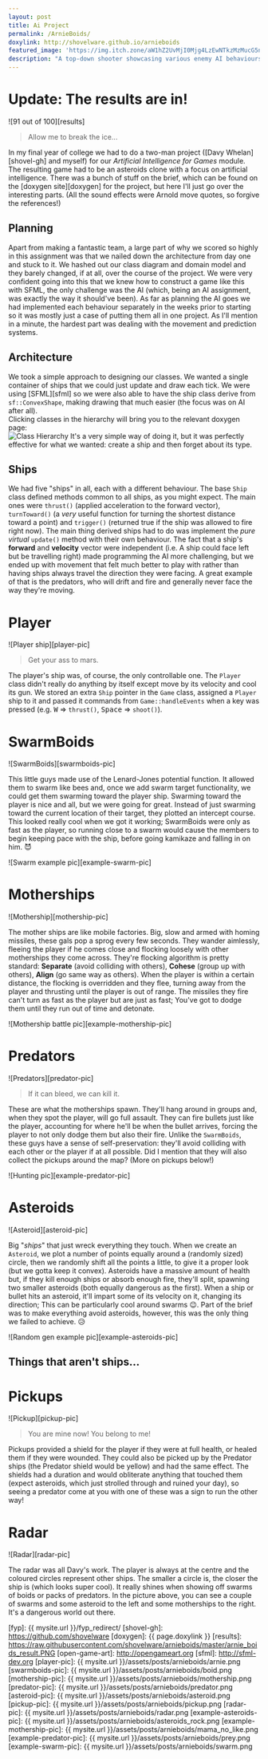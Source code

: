 ```yaml
---
layout: post
title: Ai Project
permalink: /ArnieBoids/
doxylink: http://shovelware.github.io/arnieboids
featured_image: 'https://img.itch.zone/aW1hZ2UvMjI0Mjg4LzEwNTkzMzMucG5n/315x250%23c/%2F%2BLdqw.png'
description: "A top-down shooter showcasing various enemy AI behaviours!<br>Written in C++ using the SFML framework for graphics and audio."
---
```

# Update: The results are in!

![91 out of 100][results]

>Allow me to break the ice...

In my final year of college we had to do a two-man project ([Davy Whelan][shovel-gh] and myself) for our _Artificial Intelligence for Games_ module. The resulting game had to be an asteroids clone with a focus on artificial intelligence. There was a bunch of stuff on the brief, which can be found on the [doxygen site][doxygen] for the project, but here I'll just go over the interesting parts. (All the sound effects were Arnold move quotes, so forgive the references!)

## Planning
Apart from making a fantastic team, a large part of why we scored so highly in this assignment was that we nailed down the architecture from day one and stuck to it. We hashed out our class diagram and domain model and they barely changed, if at all, over the course of the project. We were very confident going into this that we knew how to construct a game like this with SFML, the only challenge was the AI (which, being an AI assignment, was exactly the way it should've been).
As far as planning the AI goes we had implemented each behaviour separately in the weeks prior to starting so it was mostly just a case of putting them all in one project. As I'll mention in a minute, the hardest part was dealing with the movement and prediction systems.

## Architecture

We took a simple approach to designing our classes. We wanted a single container of ships that we could just update and draw each tick. We were using [SFML][sfml] so we were also able to have the ship class derive from `sf::ConvexShape`, making drawing that much easier (the focus was on AI after all).  
Clicking classes in the hierarchy will bring you to the relevant doxygen page:    
<img src="{{ page.doxylink }}/inherit_graph_0.png" alt="Class Hierarchy" usemap="#archmap" border="0">
<map name="archmap" id="archmap">
<area shape="rect" id="node2" href="{{ page.doxylink }}/class_bullet.html" title="Bullet class. A simple bullet that moves in a direction for a lifetime. Dies if it hits something..." alt="" coords="159,12,213,39">
<area shape="rect" id="node4" href="{{ page.doxylink }}/class_pickup.html" title="Pickup class. A multi-purpose pickup that assists a Player or Predator. A pickup will add as much hea..." alt="" coords="155,75,217,101">
<area shape="rect" id="node5" href="{{ page.doxylink }}/class_ship.html" title="Base Ship class. Abstract class that inherits from sf::ConvexShape. Contains members common to all sh..." alt="" coords="162,151,210,177">
<area shape="rect" id="node3" href="{{ page.doxylink }}/class_missile.html" title="Missile" alt="" coords="278,5,341,32">
<area shape="rect" id="node6" href="{{ page.doxylink }}/class_asteroid.html" title="Asteroid class. Asteroids are technically ships but do things a little differently. Constantly move forward at fixed speed, collisions impart some velocity change. " alt="" coords="274,56,345,83">
<area shape="rect" id="node7" href="{{ page.doxylink }}/class_mothership.html" title="Mothership" alt="" coords="266,107,353,133">
<area shape="rect" id="node8" href="{{ page.doxylink }}/class_player.html" title="Controllable player class. Has no AI behaviour. Controlled through keyboard input in Game::handleEven..." alt="" coords="280,157,339,184">
<area shape="rect" id="node9" href="{{ page.doxylink }}/class_predator.html" title="Predator" alt="" coords="274,208,345,235">
<area shape="rect" id="node10" href="{{ page.doxylink }}/class_swarm_boid.html" title="SwarmBoid" alt="" coords="265,259,353,285">
</map> <!-- end of class hierarchy map -->
It's a very simple way of doing it, but it was perfectly effective for what we wanted: create a ship and then forget about its type.

## Ships
We had five "ships" in all, each with a different behaviour. The base `Ship` class defined methods common to all ships, as you might expect. The main ones were `thrust()` (applied acceleration to the forward vector), `turnToward()` (a _very_ useful function for turning the shortest distance toward a point) and `trigger()` (returned true if the ship was allowed to fire right now). The main thing derived ships had to do was implement the _pure virtual_ `update()` method with their own behaviour. The fact that a ship's __forward__ and __velocity__ vector were independent (i.e. A ship could face left but be travelling right) made programming the AI more challenging, but we ended up with movement that felt much better to play with rather than having ships always travel the direction they were facing. A great example of that is the predators, who will drift and fire and generally never face the way they're moving.

# Player
![Player ship][player-pic]

>Get your ass to mars.

The player's ship was, of course, the only controllable one. The `Player` class didn't really do anything by itself except move by its velocity and cool its gun. We stored an extra `Ship` pointer in the `Game` class, assigned a `Player` ship to it and passed it commands from `Game::handleEvents` when a key was pressed (e.g. <kbd>W</kbd> => `thrust()`, <kbd>Space</kbd> => `shoot()`).

# SwarmBoids
![SwarmBoids][swarmboids-pic]  

This little guys made use of the Lenard-Jones potential function. It allowed them to swarm like bees and, once we add swarm target functionality, we could get them swarming toward the player ship. Swarming toward the player is nice and all, but we were going for great. Instead of just swarming toward the current location of their target, they plotted an intercept course. This looked really cool when we got it working; SwarmBoids were only as fast as the player, so running close to a swarm would cause the members to begin keeping pace with the ship, before going kamikaze and falling in on him. :smiling_imp:

![Swarm example pic][example-swarm-pic]

# Motherships
![Mothership][mothership-pic]  

The mother ships are like mobile factories. Big, slow and armed with homing missiles, these gals pop a sprog every few seconds. They wander aimlessly, fleeing the player if he comes close and flocking loosely with other motherships they come across. They're flocking algorithm is pretty standard: __Separate__ (avoid colliding with others), __Cohese__ (group up with others), __Align__ (go same way as others). When the player is within a certain distance, the flocking is overridden and they flee, turning away from the player and thrusting until the player is out of range. The missiles they fire can't turn as fast as the player but are just as fast; You've got to dodge them until they run out of time and detonate.

![Mothership battle pic][example-mothership-pic]

# Predators  
![Predators][predator-pic]

>If it can bleed, we can kill it.

These are what the motherships spawn. They'll hang around in groups and, when they spot the player, will go full assault. They can fire bullets just like the player, accounting for where he'll be when the bullet arrives, forcing the player to not only dodge them but also their fire. Unlike the `SwarmBoids`, these guys have a sense of self-preservation: they'll avoid colliding with each other or the player if at all possible. Did I mention that they will also collect the pickups around the map? (More on pickups below!)

![Hunting pic][example-predator-pic]

# Asteroids  
![Asteroid][asteroid-pic]  

Big "_ships_" that just wreck everything they touch. When we create an `Asteroid`, we plot a number of points equally around a (randomly sized) circle, then we randomly shift all the points a little, to give it a proper look (but we gotta keep it convex). Asteroids have a massive amount of health but, if they kill enough ships or absorb enough fire, they'll split, spawning two smaller asteroids (both equally dangerous as the first). When a ship or bullet hits an asteroid, it'll impart some of its velocity on it, changing its direction; This can be particularly cool around swarms :wink:. Part of the brief was to make everything avoid asteroids, however, this was the only thing we failed to achieve. :disappointed_relieved:

![Random gen example pic][example-asteroids-pic]

## Things that aren't ships...

# Pickups
![Pickup][pickup-pic]

> You are mine now! You belong to me!

Pickups provided a shield for the player if they were at full health, or healed them if they were wounded. They could also be picked up by the Predator ships (the Predator shield would be yellow) and had the same effect. The shields had a duration and would obliterate anything that touched them (expect asteroids, which just strolled through and ruined your day), so seeing a predator come at you with one of these was a sign to run the other way!

# Radar
![Radar][radar-pic]

The radar was all Davy's work. The player is always at the centre and the coloured circles represent other ships. The smaller a circle is, the closer the ship is (which looks super cool). It really shines when showing off swarms of boids or packs of predators. In the picture above, you can see a couple of swarms and some asteroid to the left and some motherships to the right. It's a dangerous world out there.


[fyp]: {{ mysite.url }}/fyp_redirect/
[shovel-gh]: https://github.com/shovelware
[doxygen]: {{ page.doxylink }}
[results]: https://raw.githubusercontent.com/shovelware/arnieboids/master/arnie_boids_result.PNG
[open-game-art]: http://opengameart.org
[sfml]: http://sfml-dev.org
[player-pic]: {{ mysite.url }}/assets/posts/arnieboids/arnie.png
[swarmboids-pic]: {{ mysite.url }}/assets/posts/arnieboids/boid.png
[mothership-pic]: {{ mysite.url }}/assets/posts/arnieboids/mothership.png
[predator-pic]: {{ mysite.url }}/assets/posts/arnieboids/predator.png
[asteroid-pic]: {{ mysite.url }}/assets/posts/arnieboids/asteroid.png
[pickup-pic]: {{ mysite.url }}/assets/posts/arnieboids/pickup.png
[radar-pic]: {{ mysite.url }}/assets/posts/arnieboids/radar.png
[example-asteroids-pic]: {{ mysite.url }}/assets/posts/arnieboids/asteroids_rock.png
[example-mothership-pic]: {{ mysite.url }}/assets/posts/arnieboids/mama_no_like.png
[example-predator-pic]: {{ mysite.url }}/assets/posts/arnieboids/prey.png
[example-swarm-pic]: {{ mysite.url }}/assets/posts/arnieboids/swarm.png

